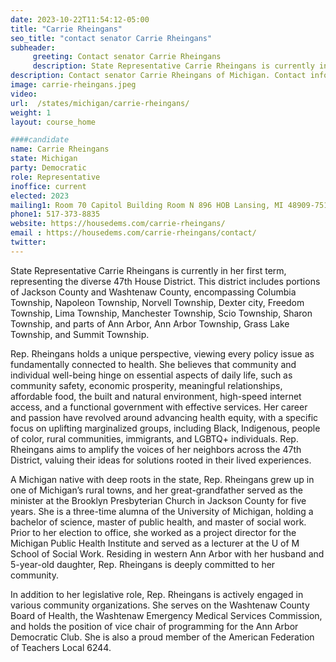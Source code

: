 ```yaml
---
date: 2023-10-22T11:54:12-05:00
title: "Carrie Rheingans"
seo_title: "contact senator Carrie Rheingans"
subheader:
     greeting: Contact senator Carrie Rheingans
     description: State Representative Carrie Rheingans is currently in her first term, representing the diverse 47th House District.
description: Contact senator Carrie Rheingans of Michigan. Contact information for Carrie Rheingans includes email address, phone number, and mailing address.
image: carrie-rheingans.jpeg
video:
url:  /states/michigan/carrie-rheingans/
weight: 1
layout: course_home

####candidate
name: Carrie Rheingans
state: Michigan
party: Democratic
role: Representative
inoffice: current
elected: 2023
mailing1: Room 70 Capitol Building Room N 896 HOB Lansing, MI 48909-7514
phone1: 517-373-8835
website: https://housedems.com/carrie-rheingans/
email : https://housedems.com/carrie-rheingans/contact/
twitter:
---
```


State Representative Carrie Rheingans is currently in her first term, representing the diverse 47th House District. This district includes portions of Jackson County and Washtenaw County, encompassing Columbia Township, Napoleon Township, Norvell Township, Dexter city, Freedom Township, Lima Township, Manchester Township, Scio Township, Sharon Township, and parts of Ann Arbor, Ann Arbor Township, Grass Lake Township, and Summit Township.

Rep. Rheingans holds a unique perspective, viewing every policy issue as fundamentally connected to health. She believes that community and individual well-being hinge on essential aspects of daily life, such as community safety, economic prosperity, meaningful relationships, affordable food, the built and natural environment, high-speed internet access, and a functional government with effective services. Her career and passion have revolved around advancing health equity, with a specific focus on uplifting marginalized groups, including Black, Indigenous, people of color, rural communities, immigrants, and LGBTQ+ individuals. Rep. Rheingans aims to amplify the voices of her neighbors across the 47th District, valuing their ideas for solutions rooted in their lived experiences.

A Michigan native with deep roots in the state, Rep. Rheingans grew up in one of Michigan’s rural towns, and her great-grandfather served as the minister at the Brooklyn Presbyterian Church in Jackson County for five years. She is a three-time alumna of the University of Michigan, holding a bachelor of science, master of public health, and master of social work. Prior to her election to office, she worked as a project director for the Michigan Public Health Institute and served as a lecturer at the U of M School of Social Work. Residing in western Ann Arbor with her husband and 5-year-old daughter, Rep. Rheingans is deeply committed to her community.

In addition to her legislative role, Rep. Rheingans is actively engaged in various community organizations. She serves on the Washtenaw County Board of Health, the Washtenaw Emergency Medical Services Commission, and holds the position of vice chair of programming for the Ann Arbor Democratic Club. She is also a proud member of the American Federation of Teachers Local 6244.
